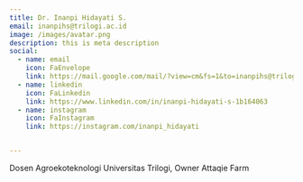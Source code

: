 ```yaml
---
title: Dr. Inanpi Hidayati S.
email: inanpihs@trilogi.ac.id
image: /images/avatar.png
description: this is meta description
social:
  - name: email
    icon: FaEnvelope
    link: https://mail.google.com/mail/?view=cm&fs=1&to=inanpihs@trilogi.ac.id
  - name: linkedin
    icon: FaLinkedin
    link: https://www.linkedin.com/in/inanpi-hidayati-s-1b164063
  - name: instagram
    icon: FaInstagram
    link: https://instagram.com/inanpi_hidayati


---
```

Dosen Agroekoteknologi Universitas Trilogi, Owner Attaqie Farm